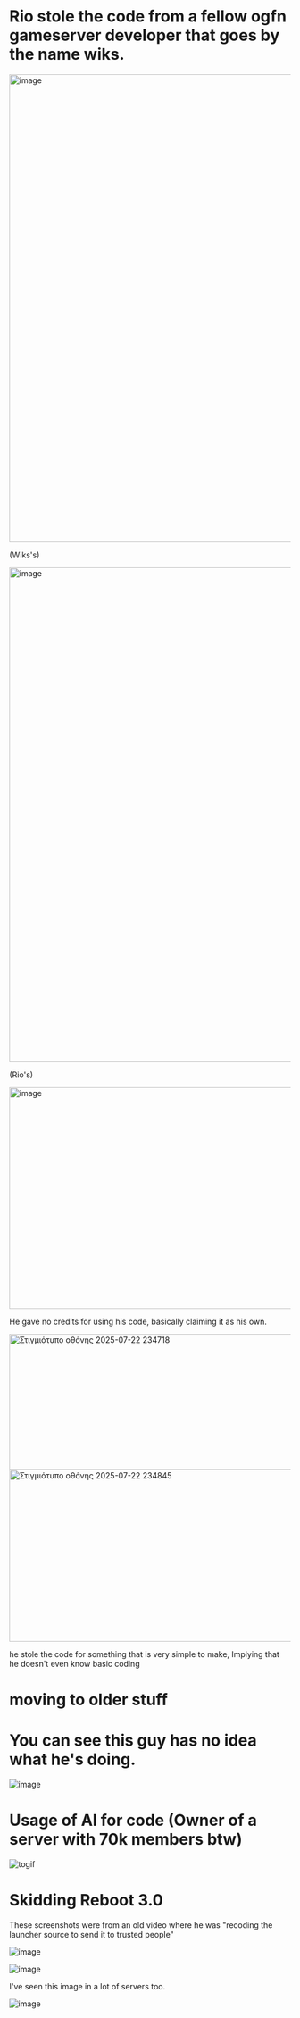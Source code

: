 # Rio stole the code from a fellow ogfn gameserver developer that goes by the name wiks.


<img width="638" height="838" alt="image" src="https://github.com/user-attachments/assets/3fabe05a-4117-476b-9b2e-f471b354350f" />


(Wiks's)

<img width="849" height="886" alt="image" src="https://github.com/user-attachments/assets/4b2549b9-62c3-4e8f-9418-a4513bcc13bb" />

(Rio's)

<img width="868" height="397" alt="image" src="https://github.com/user-attachments/assets/229b0ab5-53a2-4f80-a7a3-01f0e6dddd30" />

He gave no credits for using his code, basically claiming it as his own.


<img width="879" height="243" alt="Στιγμιότυπο οθόνης 2025-07-22 234718" src="https://github.com/user-attachments/assets/7ac2097e-bae7-4294-9ef4-d44224949d21" />


<img width="1202" height="308" alt="Στιγμιότυπο οθόνης 2025-07-22 234845" src="https://github.com/user-attachments/assets/721d9a1d-96c4-4cde-a304-cdbd8a4eb5fa" />

he stole the code for something that is very simple to make, Implying that he doesn't even know basic coding

# moving to older stuff

# You can see this guy has no idea what he's doing.
![image](https://github.com/user-attachments/assets/f288d346-1d52-4b24-ac3a-1583bbed939b)


# Usage of AI for code (Owner of a server with 70k members btw)

![togif](https://github.com/user-attachments/assets/9e28fdda-0034-4168-b783-15fe2055345c)


# Skidding Reboot 3.0 

These screenshots were from an old video where he was "recoding the launcher source to send it to trusted people"

![image](https://github.com/user-attachments/assets/2087fd5c-2319-4883-b908-39f0e753313b)

![image](https://github.com/user-attachments/assets/2a8aeca4-602f-4929-8398-428ff2ad7d10)

I've seen this image in a lot of servers too.

![image](https://github.com/user-attachments/assets/a1489557-17ea-4472-b4d8-59fa6c7ad594)
